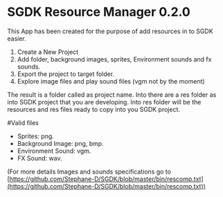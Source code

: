 SGDK Resource Manager  0.2.0
============================

This App has been created for the purpose of add resources in to SGDK easier.

1. Create a New Project
2. Add folder, background images, sprites, Environment sounds and fx sounds.
3. Export the project to target folder.
4. Explore image files and play sound files (vgm not by the moment)

The result is a folder called as project name. Into there are a res folder as into SGDK project that you are developing. Into res folder will be the resources and res files ready to copy into you SGDK project.

#Valid files
- Sprites: png.
- Background Image: png, bmp.
- Environment Sound: vgm.
- FX Sound: wav.

(For more details Images and sounds specifications go to [https://github.com/Stephane-D/SGDK/blob/master/bin/rescomp.txt](https://github.com/Stephane-D/SGDK/blob/master/bin/rescomp.txt))

